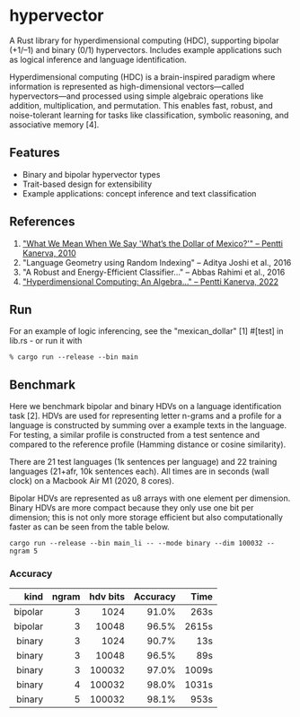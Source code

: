 # hypervector

A Rust library for hyperdimensional computing (HDC), supporting bipolar (+1/–1) and binary (0/1) hypervectors. Includes example applications such as logical inference and language identification.

Hyperdimensional computing (HDC) is a brain-inspired paradigm where information is represented as high-dimensional vectors—called hypervectors—and processed using simple algebraic operations like addition, multiplication, and permutation. This enables fast, robust, and noise-tolerant learning for tasks like classification, symbolic reasoning, and associative memory [4].

## Features

- Binary and bipolar hypervector types
- Trait-based design for extensibility
- Example applications: concept inference and text classification

## References

1. ["What We Mean When We Say 'What’s the Dollar of Mexico?'" – Pentti Kanerva, 2010](https://aaai.org/papers/02243-2243-what-we-mean-when-we-say-whats-the-dollar-of-mexico-prototypes-and-mapping-in-concept-space/)  
2. "Language Geometry using Random Indexing" – Aditya Joshi et al., 2016  
3. "A Robust and Energy-Efficient Classifier..." – Abbas Rahimi et al., 2016  
4. ["Hyperdimensional Computing: An Algebra..." – Pentti Kanerva, 2022](https://redwood.berkeley.edu/wp-content/uploads/2022/05/kanerva2022hdmss.pdf)

Run
-----

For an example of logic inferencing, see the "mexican_dollar" [1] #[test] in lib.rs - or run it with
```
% cargo run --release --bin main
```


Benchmark
---------

Here we benchmark bipolar and binary HDVs on a language identification task [2].
HDVs are used for representing letter n-grams and a profile for a language is constructed by summing over a
example texts in the language. For testing, a similar profile is constructed from a test sentence and compared to the reference profile (Hamming distance or cosine similarity).

There are 21 test languages (1k sentences per language) and 22 training languages (21+afr, 10k sentences each). All times are in seconds (wall clock) on a Macbook Air M1 (2020, 8 cores). 

Bipolar HDVs are represented as u8 arrays with one element per dimension. Binary HDVs are more compact
because they only use one bit per dimension; this is not only more storage efficient but also computationally faster as can be seen from the table below.

```
cargo run --release --bin main_li -- --mode binary --dim 100032 --ngram 5
```

### Accuracy 
| kind    | ngram | hdv bits| Accuracy    | Time       |  
| ----:   | ----: | --:     | ---------:  | ----------:| 
| bipolar | 3     |    1024 | 91.0%       |   263s     |
| bipolar | 3     |   10048 | 96.5%       |  2615s     | 
| binary  | 3     |    1024 | 90.7%       |    13s     |
| binary  | 3     |   10048 | 96.5%       |    89s     |
| binary  | 3     |  100032 | 97.0%       |  1009s     |
| binary  | 4     |  100032 | 98.0%       |  1031s     |
| binary  | 5     |  100032 | 98.1%       |   953s     |

